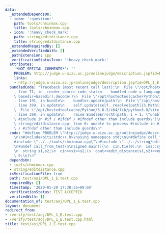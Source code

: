```yaml
---
data:
  _extendedDependsOn:
  - icon: ':question:'
    path: tools/chminmax.cpp
    title: tools/chminmax.cpp
  - icon: ':heavy_check_mark:'
    path: string/editdistance.cpp
    title: string/editdistance.cpp
  _extendedRequiredBy: []
  _extendedVerifiedWith: []
  _pathExtension: cpp
  _verificationStatusIcon: ':heavy_check_mark:'
  attributes:
    '*NOT_SPECIAL_COMMENTS*': ''
    PROBLEM: http://judge.u-aizu.ac.jp/onlinejudge/description.jsp?id=DPL_1_E
    links:
    - http://judge.u-aizu.ac.jp/onlinejudge/description.jsp?id=DPL_1_E
  bundledCode: "Traceback (most recent call last):\n  File \"/opt/hostedtoolcache/Python/3.8.5/x64/lib/python3.8/site-packages/onlinejudge_verify/documentation/build.py\"\
    , line 71, in _render_source_code_stat\n    bundled_code = language.bundle(stat.path,\
    \ basedir=basedir).decode()\n  File \"/opt/hostedtoolcache/Python/3.8.5/x64/lib/python3.8/site-packages/onlinejudge_verify/languages/cplusplus.py\"\
    , line 191, in bundle\n    bundler.update(path)\n  File \"/opt/hostedtoolcache/Python/3.8.5/x64/lib/python3.8/site-packages/onlinejudge_verify/languages/cplusplus_bundle.py\"\
    , line 399, in update\n    self.update(self._resolve(pathlib.Path(included), included_from=path))\n\
    \  File \"/opt/hostedtoolcache/Python/3.8.5/x64/lib/python3.8/site-packages/onlinejudge_verify/languages/cplusplus_bundle.py\"\
    , line 398, in update\n    raise BundleErrorAt(path, i + 1, \"unable to process\
    \ #include in #if / #ifdef / #ifndef other than include guards\")\nonlinejudge_verify.languages.cplusplus_bundle.BundleErrorAt:\
    \ string/editdistance.cpp: line 6: unable to process #include in #if / #ifdef\
    \ / #ifndef other than include guards\n"
  code: "#define PROBLEM \"http://judge.u-aizu.ac.jp/onlinejudge/description.jsp?id=DPL_1_E\"\
    \n\n#include<bits/stdc++.h>\nusing namespace std;\n\n#define call_from_test\n\
    #include \"../../tools/chminmax.cpp\"\n#include \"../../string/editdistance.cpp\"\
    \n#undef call_from_test\n\nsigned main(){\n  cin.tie(0);\n  ios::sync_with_stdio(0);\n\
    \n  string s1,s2;\n  cin>>s1>>s2;\n  cout<<edit_distance(s1,s2)<<endl;\n  return\
    \ 0;\n}\n"
  dependsOn:
  - tools/chminmax.cpp
  - string/editdistance.cpp
  isVerificationFile: true
  path: test/aoj/DPL_1_E.test.cpp
  requiredBy: []
  timestamp: '2020-05-29 17:38:35+09:00'
  verificationStatus: TEST_ACCEPTED
  verifiedWith: []
documentation_of: test/aoj/DPL_1_E.test.cpp
layout: document
redirect_from:
- /verify/test/aoj/DPL_1_E.test.cpp
- /verify/test/aoj/DPL_1_E.test.cpp.html
title: test/aoj/DPL_1_E.test.cpp
---
```

